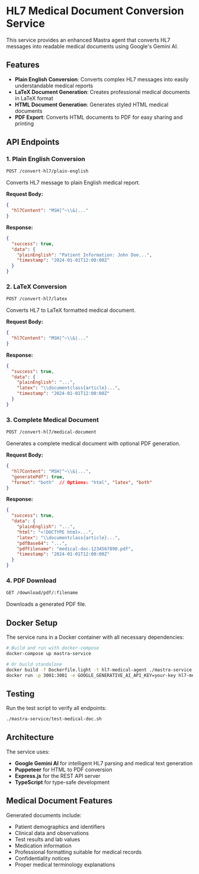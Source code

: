 # HL7 Medical Document Conversion Service

This service provides an enhanced Mastra agent that converts HL7 messages into readable medical documents using Google's Gemini AI.

## Features

- **Plain English Conversion**: Converts complex HL7 messages into easily understandable medical reports
- **LaTeX Document Generation**: Creates professional medical documents in LaTeX format
- **HTML Document Generation**: Generates styled HTML medical documents
- **PDF Export**: Converts HTML documents to PDF for easy sharing and printing

## API Endpoints

### 1. Plain English Conversion
```bash
POST /convert-hl7/plain-english
```

Converts HL7 message to plain English medical report.

**Request Body:**
```json
{
  "hl7Content": "MSH|^~\\&|..."
}
```

**Response:**
```json
{
  "success": true,
  "data": {
    "plainEnglish": "Patient Information: John Doe...",
    "timestamp": "2024-01-01T12:00:00Z"
  }
}
```

### 2. LaTeX Conversion
```bash
POST /convert-hl7/latex
```

Converts HL7 to LaTeX formatted medical document.

**Request Body:**
```json
{
  "hl7Content": "MSH|^~\\&|..."
}
```

**Response:**
```json
{
  "success": true,
  "data": {
    "plainEnglish": "...",
    "latex": "\\documentclass{article}...",
    "timestamp": "2024-01-01T12:00:00Z"
  }
}
```

### 3. Complete Medical Document
```bash
POST /convert-hl7/medical-document
```

Generates a complete medical document with optional PDF generation.

**Request Body:**
```json
{
  "hl7Content": "MSH|^~\\&|...",
  "generatePdf": true,
  "format": "both"  // Options: "html", "latex", "both"
}
```

**Response:**
```json
{
  "success": true,
  "data": {
    "plainEnglish": "...",
    "html": "<!DOCTYPE html>...",
    "latex": "\\documentclass{article}...",
    "pdfBase64": "...",
    "pdfFilename": "medical-doc-1234567890.pdf",
    "timestamp": "2024-01-01T12:00:00Z"
  }
}
```

### 4. PDF Download
```bash
GET /download/pdf/:filename
```

Downloads a generated PDF file.

## Docker Setup

The service runs in a Docker container with all necessary dependencies:

```bash
# Build and run with docker-compose
docker-compose up mastra-service

# Or build standalone
docker build -f Dockerfile.light -t hl7-medical-agent ./mastra-service
docker run -p 3001:3001 -e GOOGLE_GENERATIVE_AI_API_KEY=your-key hl7-medical-agent
```

## Testing

Run the test script to verify all endpoints:

```bash
./mastra-service/test-medical-doc.sh
```

## Architecture

The service uses:
- **Google Gemini AI** for intelligent HL7 parsing and medical text generation
- **Puppeteer** for HTML to PDF conversion
- **Express.js** for the REST API server
- **TypeScript** for type-safe development

## Medical Document Features

Generated documents include:
- Patient demographics and identifiers
- Clinical data and observations
- Test results and lab values
- Medication information
- Professional formatting suitable for medical records
- Confidentiality notices
- Proper medical terminology explanations